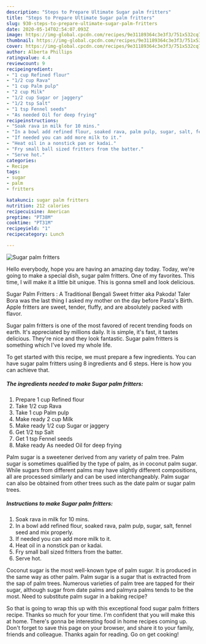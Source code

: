 ```yaml
---
description: "Steps to Prepare Ultimate Sugar palm fritters"
title: "Steps to Prepare Ultimate Sugar palm fritters"
slug: 930-steps-to-prepare-ultimate-sugar-palm-fritters
date: 2020-05-14T02:54:07.093Z
image: https://img-global.cpcdn.com/recipes/9e31189364c3e3f3/751x532cq70/sugar-palm-fritters-recipe-main-photo.jpg
thumbnail: https://img-global.cpcdn.com/recipes/9e31189364c3e3f3/751x532cq70/sugar-palm-fritters-recipe-main-photo.jpg
cover: https://img-global.cpcdn.com/recipes/9e31189364c3e3f3/751x532cq70/sugar-palm-fritters-recipe-main-photo.jpg
author: Alberta Phillips
ratingvalue: 4.4
reviewcount: 9
recipeingredient:
- "1 cup Refined flour"
- "1/2 cup Rava"
- "1 cup Palm pulp"
- "2 cup Milk"
- "1/2 cup Sugar or jaggery"
- "1/2 tsp Salt"
- "1 tsp Fennel seeds"
- "As needed Oil for deep frying"
recipeinstructions:
- "Soak rava in milk for 10 mins."
- "In a bowl add refined flour, soaked rava, palm pulp, sugar, salt, fennel seed and mix properly."
- "If needed you can add more milk to it."
- "Heat oil in a nonstick pan or kadai."
- "Fry small ball sized fritters from the batter."
- "Serve hot."
categories:
- Recipe
tags:
- sugar
- palm
- fritters

katakunci: sugar palm fritters 
nutrition: 212 calories
recipecuisine: American
preptime: "PT38M"
cooktime: "PT31M"
recipeyield: "1"
recipecategory: Lunch

---
```



![Sugar palm fritters](https://img-global.cpcdn.com/recipes/9e31189364c3e3f3/751x532cq70/sugar-palm-fritters-recipe-main-photo.jpg)

Hello everybody, hope you are having an amazing day today. Today, we're going to make a special dish, sugar palm fritters. One of my favorites. This time, I will make it a little bit unique. This is gonna smell and look delicious.

Sugar Palm Fritters : A Traditional Bengali Sweet fritter aka Pakoda! Taler Bora was the last thing I asked my mother on the day before Pasta&#39;s Birth. Apple fritters are sweet, tender, fluffy, and are absolutely packed with flavor.

Sugar palm fritters is one of the most favored of recent trending foods on earth. It's appreciated by millions daily. It is simple, it's fast, it tastes delicious. They're nice and they look fantastic. Sugar palm fritters is something which I've loved my whole life.


To get started with this recipe, we must prepare a few ingredients. You can have sugar palm fritters using 8 ingredients and 6 steps. Here is how you can achieve that.

<!--inarticleads1-->

##### The ingredients needed to make Sugar palm fritters:

1. Prepare 1 cup Refined flour
1. Take 1/2 cup Rava
1. Take 1 cup Palm pulp
1. Make ready 2 cup Milk
1. Make ready 1/2 cup Sugar or jaggery
1. Get 1/2 tsp Salt
1. Get 1 tsp Fennel seeds
1. Make ready As needed Oil for deep frying


Palm sugar is a sweetener derived from any variety of palm tree. Palm sugar is sometimes qualified by the type of palm, as in coconut palm sugar. While sugars from different palms may have slightly different compositions, all are processed similarly and can be used interchangeably. Palm sugar can also be obtained from other trees such as the date palm or sugar palm trees. 

<!--inarticleads2-->

##### Instructions to make Sugar palm fritters:

1. Soak rava in milk for 10 mins.
1. In a bowl add refined flour, soaked rava, palm pulp, sugar, salt, fennel seed and mix properly.
1. If needed you can add more milk to it.
1. Heat oil in a nonstick pan or kadai.
1. Fry small ball sized fritters from the batter.
1. Serve hot.


Coconut sugar is the most well-known type of palm sugar. It is produced in the same way as other palm. Palm sugar is a sugar that is extracted from the sap of palm trees. Numerous varieties of palm tree are tapped for their sugar, although sugar from date palms and palmyra palms tends to be the most. Need to substitute palm sugar in a baking recipe? 

So that is going to wrap this up with this exceptional food sugar palm fritters recipe. Thanks so much for your time. I'm confident that you will make this at home. There's gonna be interesting food in home recipes coming up. Don't forget to save this page on your browser, and share it to your family, friends and colleague. Thanks again for reading. Go on get cooking!
